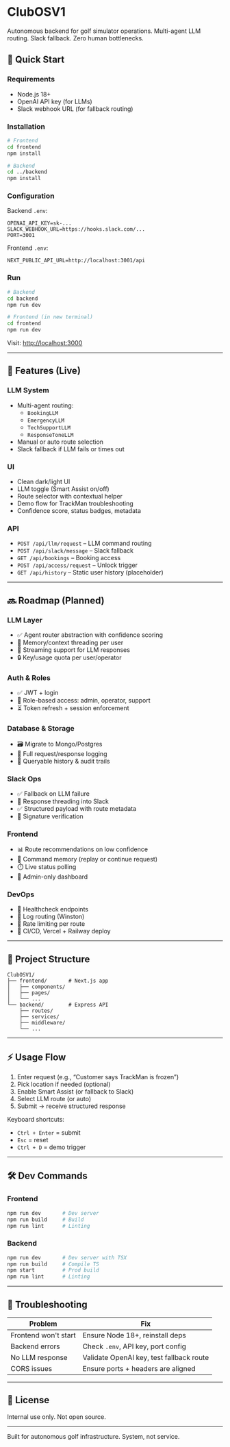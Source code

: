 # ClubOSV1

Autonomous backend for golf simulator operations. Multi-agent LLM routing. Slack fallback. Zero human bottlenecks.

## 🚀 Quick Start

### Requirements
- Node.js 18+
- OpenAI API key (for LLMs)
- Slack webhook URL (for fallback routing)

### Installation

```bash
# Frontend
cd frontend
npm install

# Backend
cd ../backend
npm install
```

### Configuration

Backend `.env`:
```
OPENAI_API_KEY=sk-...
SLACK_WEBHOOK_URL=https://hooks.slack.com/...
PORT=3001
```

Frontend `.env`:
```
NEXT_PUBLIC_API_URL=http://localhost:3001/api
```

### Run

```bash
# Backend
cd backend
npm run dev

# Frontend (in new terminal)
cd frontend
npm run dev
```

Visit: [http://localhost:3000](http://localhost:3000)

---

## 🧠 Features (Live)

### LLM System
- Multi-agent routing:
  - `BookingLLM`
  - `EmergencyLLM`
  - `TechSupportLLM`
  - `ResponseToneLLM`
- Manual or auto route selection
- Slack fallback if LLM fails or times out

### UI
- Clean dark/light UI
- LLM toggle (Smart Assist on/off)
- Route selector with contextual helper
- Demo flow for TrackMan troubleshooting
- Confidence score, status badges, metadata

### API
- `POST /api/llm/request` – LLM command routing
- `POST /api/slack/message` – Slack fallback
- `GET /api/bookings` – Booking access
- `POST /api/access/request` – Unlock trigger
- `GET /api/history` – Static user history (placeholder)

---

## 🔜 Roadmap (Planned)

### LLM Layer
- ✅ Agent router abstraction with confidence scoring
- 🧠 Memory/context threading per user
- 🔁 Streaming support for LLM responses
- 🔒 Key/usage quota per user/operator

### Auth & Roles
- ✅ JWT + login
- 🔐 Role-based access: admin, operator, support
- ⏳ Token refresh + session enforcement

### Database & Storage
- 🗃️ Migrate to Mongo/Postgres
- 🧾 Full request/response logging
- 📅 Queryable history & audit trails

### Slack Ops
- ✅ Fallback on LLM failure
- 🧵 Response threading into Slack
- ✅ Structured payload with route metadata
- 🔐 Signature verification

### Frontend
- 📊 Route recommendations on low confidence
- 🧠 Command memory (replay or continue request)
- ⏱️ Live status polling
- 🧪 Admin-only dashboard

### DevOps
- 🚦 Healthcheck endpoints
- 🧵 Log routing (Winston)
- 🧲 Rate limiting per route
- 🚀 CI/CD, Vercel + Railway deploy

---

## 🧱 Project Structure

```
ClubOSV1/
├── frontend/       # Next.js app
│   ├── components/
│   ├── pages/
│   └── ...
└── backend/        # Express API
    ├── routes/
    ├── services/
    ├── middleware/
    └── ...
```

---

## ⚡ Usage Flow

1. Enter request (e.g., “Customer says TrackMan is frozen”)
2. Pick location if needed (optional)
3. Enable Smart Assist (or fallback to Slack)
4. Select LLM route (or auto)
5. Submit → receive structured response

Keyboard shortcuts:
- `Ctrl + Enter` = submit
- `Esc` = reset
- `Ctrl + D` = demo trigger

---

## 🛠️ Dev Commands

### Frontend
```bash
npm run dev       # Dev server
npm run build     # Build
npm run lint      # Linting
```

### Backend
```bash
npm run dev       # Dev server with TSX
npm run build     # Compile TS
npm start         # Prod build
npm run lint      # Linting
```

---

## 🧯 Troubleshooting

| Problem               | Fix                                      |
|-----------------------|-------------------------------------------|
| Frontend won't start  | Ensure Node 18+, reinstall deps           |
| Backend errors        | Check `.env`, API key, port config        |
| No LLM response       | Validate OpenAI key, test fallback route  |
| CORS issues           | Ensure ports + headers are aligned        |

---

## 🧾 License

Internal use only. Not open source.

---

Built for autonomous golf infrastructure. System, not service.
